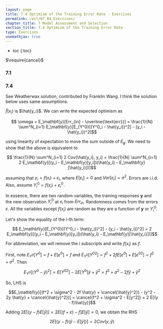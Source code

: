 ```yaml
---
layout: page
title: 7.4 Optimism of the Training Error Rate - Exercises
permalink: /esl/07_04_Exercises/
chapter_title: 7 Model Assessment and Selection
section_title: 7.4 Optimism of the Training Error Rate
type: Exercises
usemathjax: true
---
```


* toc
{:toc}

$\require{cancel}$

### 7.1

### 7.4

See Weatherwax solution, contributed by Franklin Wang. I think the solution below uses same assumptions.

$\hat{f}(x_i)$ is $\hat{y_i}$. We can write the expected optimism as

$$ \omega = E_\mathbf{y}[Err_{in} - \overline{\text{err}}]
= \frac{1}{N} \sum^N_{i=1} E_\mathbf{y}[E_{Y^0}[(Y^0_i - \hat{y_i})^2] - (y_i - \hat{y_i})^2]$$

using linearity of expectation to move the sum outside of $E_\mathbf{y}$. We need to show that the above is equivalent to

$$ \frac{1}{N} \sum^N_{i=1} 2 Cov(\hat{y_i}, y_i) = \frac{1}{N} \sum^N_{i=1} 2 E_\mathbf{y}[(y_i - E_\mathbf{y}[y_i])(\hat{y_i} - E_\mathbf{y}[\hat{y_i}])]$$

assuming that $y_i = f(x_i) + \varepsilon_i$, where $E[\varepsilon_i] = 0$ and $Var[\varepsilon_i] = \sigma^2$. Errors are i.i.d. Also, assume $Y_i^0 = f(x_i) + \varepsilon_i^0$.

In essence, there are two random variables, the training responses $\mathbf{y}$ and the new observation $Y_i^0$ at $x_i$ from $Err_{in}$. Randomness comes from the errors $\varepsilon$. All the variables except $f(x_i)$ are random as they are a function of $\mathbf{y}$ or $Y_i^0$.

Let's show the equality of the i-th term:

$$ E_\mathbf{y}[E_{Y^0}[(Y^0_i - \hat{y_i})^2] - (y_i - \hat{y_i})^2] 
= 2 E_\mathbf{y}[(y_i - E_\mathbf{y}[y_i])(\hat{y_i} - E_\mathbf{y}[\hat{y_i}])]$$

For abbreviation, we will remove the i subscripts and write $f(x_i)$ as $f$.

First, note $E_{Y^0}[Y^0] = f + E[\varepsilon^0] = f$ and $E_{Y^0}[{Y^0}^2] = f^2 + 2 f E[\varepsilon^0] + E[{\varepsilon^0}^2] = f^2 + \sigma^2$. Then

$$ E_{Y^0}[(Y^0 - \hat{y})^2] = E[{Y^0}^2] - 2 E[Y^0]\hat{y} + \hat{y}^2 = f^2 + \sigma^2 - 2f \hat{y} + \hat{y}^2$$

So, LHS is 

$$E_\mathbf{y}[(f^2 + \sigma^2 - 2f \hat{y} + \cancel{\hat{y}^2}) - (y^2 - 2y \hat{y} + \cancel{\hat{y}^2})] = \cancel{f^2 + \sigma^2 - E[y^2]} + 2 E[(y - f)\hat{y}]$$

Adding $2 E[(y - f) E[\hat{y}]] = 2 E[(f + \varepsilon) - f] E[\hat{y}] = 0$, we obtain the RHS

$$ 2 E[(y - f)(\hat{y} - E[\hat{y}])] = 2 Cov(y, \hat{y})$$ 